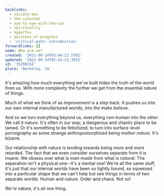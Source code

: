 ```yaml
---
backlinks:
  - society-man
  - the-internet
  - eye-to-eye-with-the-sun
  - spirituality
  - hyperfov
  - wariness-of-progress
  - 'critical-path:-introduction'
forwardlinks: []
node: Who are we?
created: '2021-09-24T03:44:22.578Z'
updated: '2021-09-24T05:41:51.393Z'
id: '35290252'
place: 'Berkeley, CA'
---
```

It's amazing how much everything we've built hides the truth of the world from us. With more complexity the further we get from the essential nature of things. 

Much of what we think of as *improvement* is a step back. It pushes us into our own internal manufactured worlds, into *the make believe*. 

And so we turn everything beyond us, everything non-human into *the other*. We call it nature. It's often in our way; a dangerous and chaotic place to be tamed. Or it's something to be fetishized, to turn into surface-level pornography as some strange anthropomorphized being *mother nature*. It's bizarre. 

Our relationship with nature is tending towards being more and more retarded. The fact that we even consider ourselves separate from it is insane. We obsess over what is *man-made* from what is *natural*. The separation isn't a physical one--it's a mental one! We're all the same stuff, it's just that our internal worlds have been so tightly bound, so squeezed into a particular shape that we can't help but see things in terms of two separate worlds. Human and nature. Order and chaos. Not so!

*We're* nature, it's all one thing.
